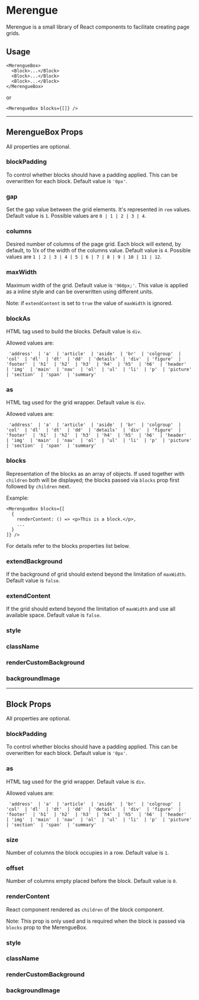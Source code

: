 # Merengue

Merengue is a small library of React components to facilitate creating page grids.

## Usage

```
<MerengueBox>
  <Block>...</Block>
  <Block>...</Block>
  <Block>...</Block>
</MerengueBox>
```

or 

```
<MerengueBox blocks={[]} />
```

----

## MerengueBox Props

All properties are optional.

### blockPadding
To control whether blocks should have a padding applied. This can be overwritten for each block. Default value is `'0px'`.

### gap
Set the gap value between the grid elements. It's represented in `rem` values. Default value is `1`. Possible values are `0 | 1 | 2 | 3 | 4`. 

### columns
Desired number of columns of the page grid. Each block will extend, by default, to 1/x of the width of the columns value. Default value is `4`. Possible values are `1 | 2 | 3 | 4 | 5 | 6 | 7 | 8 | 9 | 10 | 11 | 12`.

### maxWidth
Maximum width of the grid. Default value is `'960px;'`. This value is applied as a inline style and can be overwritten using different units. 

Note: if `extendContent` is set to `true` the value of `maxWidth` is ignored. 

### blockAs
HTML tag used to build the blocks. Default value is `div`. 

Allowed values are:

```  
 'address'  | 'a'  | 'article'  | 'aside'  | 'br'  | 'colgroup'  | 'col'  | 'dl'  | 'dt'  | 'dd'  | 'details'  | 'div'  | 'figure'  | 'footer'  | 'h1'  | 'h2'  | 'h3'  | 'h4'  | 'h5'  | 'h6'  | 'header'  | 'img'  | 'main'  | 'nav'  | 'ol'  | 'ul'  | 'li'  | 'p'  | 'picture'  | 'section'  | 'span'  | 'summary'
```

### as
HTML tag used for the grid wrapper. Default value is `div`.

Allowed values are:

```  
 'address'  | 'a'  | 'article'  | 'aside'  | 'br'  | 'colgroup'  | 'col'  | 'dl'  | 'dt'  | 'dd'  | 'details'  | 'div'  | 'figure'  | 'footer'  | 'h1'  | 'h2'  | 'h3'  | 'h4'  | 'h5'  | 'h6'  | 'header'  | 'img'  | 'main'  | 'nav'  | 'ol'  | 'ul'  | 'li'  | 'p'  | 'picture'  | 'section'  | 'span'  | 'summary'
```

### blocks
Representation of the blocks as an array of objects. If used together with `children` both will be displayed; the blocks passed via `blocks` prop first followed by `children` next.

Example:

```
<MerengueBox blocks={[
  {
    renderContent: () => <p>This is a block.</p>,
    ...
  }
]} />
```

For details refer to the blocks properties list below.

### extendBackground
If the background of grid should extend beyond the limitation of `maxWidth`. Default value is `false`.

### extendContent
If the grid should extend beyond the limitation of `maxWidth` and use all available space. Default value is `false`.

### style
### className
### renderCustomBackground
### backgroundImage

-----

## Block Props
All properties are optional.

### blockPadding
To control whether blocks should have a padding applied. This can be overwritten for each block. Default value is `'0px'`.

### as
HTML tag used for the grid wrapper. Default value is `div`.

Allowed values are:

```  
 'address'  | 'a'  | 'article'  | 'aside'  | 'br'  | 'colgroup'  | 'col'  | 'dl'  | 'dt'  | 'dd'  | 'details'  | 'div'  | 'figure'  | 'footer'  | 'h1'  | 'h2'  | 'h3'  | 'h4'  | 'h5'  | 'h6'  | 'header'  | 'img'  | 'main'  | 'nav'  | 'ol'  | 'ul'  | 'li'  | 'p'  | 'picture'  | 'section'  | 'span'  | 'summary'
```

### size
Number of columns the block occupies in a row. Default value is `1`. 

### offset
Number of columns empty placed before the block. Default value is `0`.

### renderContent
React component rendered as `children` of the block component.

Note: This prop is only used and is required when the block is passed via `blocks` prop to the MerengueBox.

### style
### className
### renderCustomBackground
### backgroundImage